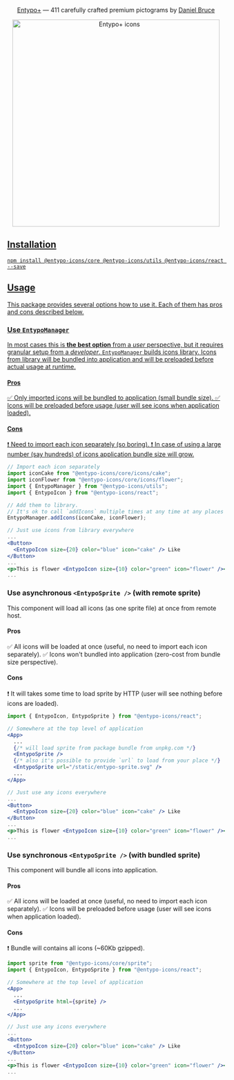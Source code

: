 <div align="center">
  <p><a href="http://www.entypo.com/">Entypo+</a> — 411 carefully crafted premium pictograms by <a href="http://www.danielbruce.se/">Daniel Bruce</p>
  <img width="480" alt="Entypo+ icons" src="https://raw.githubusercontent.com/geakstr/entypo-icons/master/entypo-icons.png">
</div>

## Installation

`npm install @entypo-icons/core @entypo-icons/utils @entypo-icons/react --save`

## Usage

This package provides several options how to use it. Each of them has pros and cons described below.

### Use `EntypoManager`

In most cases this is **the best option** from a _user_ perspective, but it requires granular setup from a _developer_. `EntypoManager` builds icons library. Icons from library will be bundled into application and will be preloaded before actual usage at runtime.

#### Pros

✅ Only imported icons will be bundled to application (small bundle size).
✅ Icons will be preloaded before usage (user will see icons when application loaded).

#### Cons

❗️ Need to import each icon separately (so boring).
❗️ In case of using a large number (say hundreds) of icons application bundle size will grow.

```jsx
// Import each icon separately
import iconCake from "@entypo-icons/core/icons/cake";
import iconFlower from "@entypo-icons/core/icons/flower";
import { EntypoManager } from "@entypo-icons/utils";
import { EntypoIcon } from "@entypo-icons/react";

// Add them to library.
// It's ok to call `addIcons` multiple times at any time at any places
EntypoManager.addIcons(iconCake, iconFlower);

// Just use icons from library everywhere
...
<Button>
  <EntypoIcon size={20} color="blue" icon="cake" /> Like
</Button>
...
<p>This is flower <EntypoIcon size={10} color="green" icon="flower" /></p>
...
```

### Use asynchronous `<EntypoSprite />` (with remote sprite)

This component will load all icons (as one sprite file) at once from remote host.

#### Pros

✅ All icons will be loaded at once (useful, no need to import each icon separately).
✅ Icons won't bundled into application (zero-cost from bundle size perspective).

#### Cons

❗️ It will takes some time to load sprite by HTTP (user will see nothing before icons are loaded).

```jsx
import { EntypoIcon, EntypoSprite } from "@entypo-icons/react";

// Somewhere at the top level of application
<App>
  ...
  {/* will load sprite from package bundle from unpkg.com */}
  <EntypoSprite />
  {/* also it's possible to provide `url` to load from your place */}
  <EntypoSprite url="/static/entypo-sprite.svg" />
  ...
</App>

// Just use any icons everywhere
...
<Button>
  <EntypoIcon size={20} color="blue" icon="cake" /> Like
</Button>
...
<p>This is flower <EntypoIcon size={10} color="green" icon="flower" /></p>
...
```

### Use synchronous `<EntypoSprite />` (with bundled sprite)

This component will bundle all icons into application.

#### Pros

✅ All icons will be loaded at once (useful, no need to import each icon separately).
✅ Icons will be preloaded before usage (user will see icons when application loaded).

#### Cons

❗️ Bundle will contains all icons (~60Kb gzipped).

```jsx
import sprite from "@entypo-icons/core/sprite";
import { EntypoIcon, EntypoSprite } from "@entypo-icons/react";

// Somewhere at the top level of application
<App>
  ...
  <EntypoSprite html={sprite} />
  ...
</App>

// Just use any icons everywhere
...
<Button>
  <EntypoIcon size={20} color="blue" icon="cake" /> Like
</Button>
...
<p>This is flower <EntypoIcon size={10} color="green" icon="flower" /></p>
...
```
